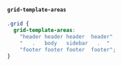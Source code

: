 #### `grid-template-areas`
```css
.grid {
  grid-template-areas:
    "header header header  header"
    "   .   body   sidebar   .  "
    "footer footer footer  footer";
}
```
